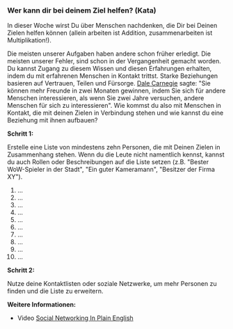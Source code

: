 ### Wer kann dir bei deinem Ziel helfen? (Kata)

In dieser Woche wirst Du über Menschen nachdenken, die Dir bei Deinen Zielen helfen können (allein arbeiten ist Addition, zusammenarbeiten ist Multiplikation!).

Die meisten unserer Aufgaben haben andere schon früher erledigt. Die meisten unserer Fehler, sind schon in der Vergangenheit gemacht worden. Du kannst Zugang zu diesem Wissen und diesen Erfahrungen erhalten, indem du mit erfahrenen Menschen in Kontakt trittst. Starke Beziehungen basieren auf Vertrauen, Teilen und Fürsorge. [Dale Carnegie](https://en.wikipedia.org/wiki/Dale_Carnegie) sagte: "Sie können mehr Freunde in zwei Monaten gewinnen, indem Sie sich für andere Menschen interessieren, als wenn Sie zwei Jahre versuchen, andere Menschen für sich zu interessieren". Wie kommst du also mit Menschen in Kontakt, die mit deinen Zielen in Verbindung stehen und wie kannst du eine Beziehung mit ihnen aufbauen?

**Schritt 1:**

Erstelle eine Liste von mindestens zehn Personen, die mit Deinen Zielen in Zusammenhang stehen. Wenn du die Leute nicht namentlich kennst, kannst du auch Rollen oder Beschreibungen auf die Liste setzen (z.B. "Bester WoW-Spieler in der Stadt", "Ein guter Kameramann", "Besitzer der Firma XY").

1.  ...
1.  ...
1.  ...
1.  ...
1.  ...
1.  ...
1.  ...
1.  ...
1.  ...
1. ...

**Schritt 2:**

Nutze deine Kontaktlisten oder soziale Netzwerke, um mehr Personen zu finden und die Liste zu erweitern.

**Weitere Informationen:**

* Video [Social Networking In Plain English](https://www.youtube.com/watch?v=6a_KF7TYKVc)

